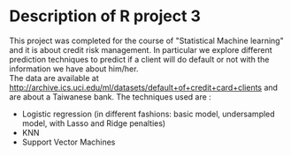 # Description of R project 3

This project was completed for the course of "Statistical Machine learning" and it is about credit risk management. In particular we explore different prediction 
techniques to predict if a client will do default or not with the information we have about him/her.  
The data are available at http://archive.ics.uci.edu/ml/datasets/default+of+credit+card+clients and are about a Taiwanese bank.
The techniques used are :  

- Logistic regression (in different fashions: basic model, undersampled model, with Lasso and Ridge penalties)  
- KNN
- Support Vector Machines

 
